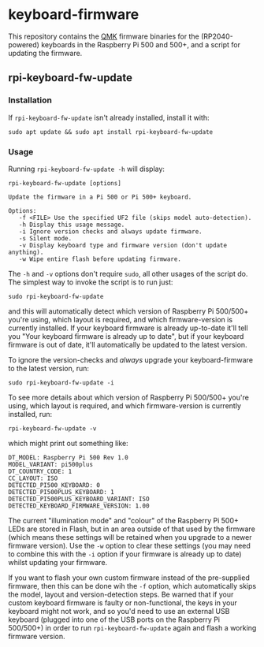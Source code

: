 # keyboard-firmware
This repository contains the [QMK](https://github.com/raspberrypi/qmk) firmware binaries for the (RP2040-powered) keyboards in the Raspberry Pi 500
and 500+, and a script for updating the firmware.

## rpi-keyboard-fw-update

### Installation
If `rpi-keyboard-fw-update` isn't already installed, install it with:
```
sudo apt update && sudo apt install rpi-keyboard-fw-update
```

### Usage
Running `rpi-keyboard-fw-update -h` will display:
```
rpi-keyboard-fw-update [options]

Update the firmware in a Pi 500 or Pi 500+ keyboard.

Options:
   -f <FILE> Use the specified UF2 file (skips model auto-detection).
   -h Display this usage message.
   -i Ignore version checks and always update firmware.
   -s Silent mode.
   -v Display keyboard type and firmware version (don't update anything).
   -w Wipe entire flash before updating firmware.
```
The `-h` and `-v` options don't require `sudo`, all other usages of the script do. The simplest way to invoke the script is to run just:
```
sudo rpi-keyboard-fw-update
```
and this will automatically detect which version of Raspberry Pi 500/500+ you're using, which layout is required, and which firmware-version
is currently installed. If your keyboard firmware is already up-to-date it'll tell you "Your keyboard firmware is already up to date", but
if your keyboard firmware is out of date, it'll automatically be updated to the latest version.

To ignore the version-checks and _always_ upgrade your keyboard-firmware to the latest version, run:
```
sudo rpi-keyboard-fw-update -i
```

To see more details about which version of Raspberry Pi 500/500+ you're using, which layout is required, and which firmware-version is currently
installed, run:
```
rpi-keyboard-fw-update -v
```
which might print out something like:
```
DT_MODEL: Raspberry Pi 500 Rev 1.0
MODEL_VARIANT: pi500plus
DT_COUNTRY_CODE: 1
CC_LAYOUT: ISO
DETECTED_PI500_KEYBOARD: 0
DETECTED_PI500PLUS_KEYBOARD: 1
DETECTED_PI500PLUS_KEYBOARD_VARIANT: ISO
DETECTED_KEYBOARD_FIRMWARE_VERSION: 1.00
```

The current "illumination mode" and "colour" of the Raspberry Pi 500+ LEDs are stored in Flash, but in an area outside of that used by the firmware
(which means these settings will be retained when you upgrade to a newer firmware version). Use the `-w` option to clear these settings (you may
need to combine this with the `-i` option if your firmware is already up to date) whilst updating your firmware.

If you want to flash your own custom firmware instead of the pre-supplied firmware, then this can be done wih the `-f` option, which automatically
skips the model, layout and version-detection steps. Be warned that if your custom keyboard firmware is faulty or non-functional, the keys in your
keyboard might not work, and so you'd need to use an external USB keyboard (plugged into one of the USB ports on the Raspberry Pi 500/500+) in
order to run `rpi-keyboard-fw-update` again and flash a working firmware version.
